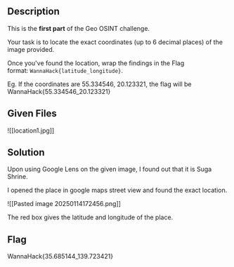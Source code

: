 ## Description
This is the **first part** of the Geo OSINT challenge.

Your task is to locate the exact coordinates (up to 6 decimal places) of the image provided.

Once you've found the location, wrap the findings in the Flag format: `WannaHack{latitude_longitude}`.

Eg. If the coordinates are 55.334546, 20.123321, the flag will be WannaHack{55.334546_20.123321}

## Given Files
![[location1.jpg]]

## Solution
Upon using Google Lens on the given image, I found out that it is Suga Shrine.

I opened the place in google maps street view and found the exact location.

![[Pasted image 20250114172456.png]]

The red box gives the latitude and longitude of the place.

## Flag
WannaHack{35.685144_139.723421}